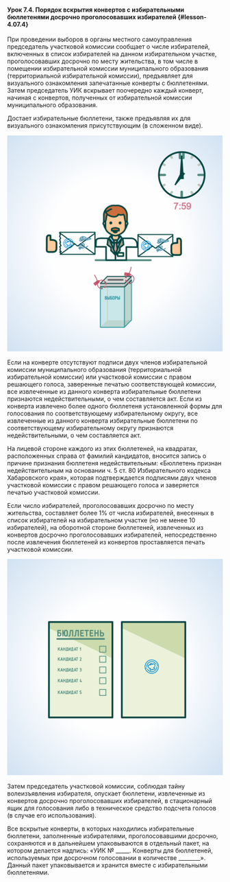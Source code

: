 #### Урок 7.4. Порядок вскрытия конвертов с избирательными бюллетенями досрочно проголосовавших избирателей {#lesson-4.07.4}

При проведении выборов в органы местного самоуправления председатель участковой комиссии сообщает о числе избирателей, включенных в список избирателей на данном избирательном участке, проголосовавших досрочно по месту жительства, в том числе в помещении избирательной комиссии муниципального образования (территориальной избирательной комиссии), предъявляет для визуального ознакомления запечатанные конверты с бюллетенями. Затем председатель УИК вскрывает поочередно каждый конверт, начиная с конвертов, полученных от избирательной комиссии муниципального образования.

Достает избирательные бюллетени, также предъявляя их для визуального ознакомления присутствующим (в сложенном виде).

![Рисунок 7.4.1. Бюллетени, заполненные избирателями, проголосовавшими досрочно по месту жительства, должны быть упакованы в конверты. На конверте должны присутствовать подписи двух членов ИКМО (ТИК), заверенные печатью ИКМО (ТИК) ](./4.07.4.1.svg)

Если на конверте отсутствуют подписи двух членов избирательной комиссии муниципального образования (территориальной избирательной комиссии) или участковой комиссии с правом решающего голоса, заверенные печатью соответствующей комиссии, все извлеченные из данного конверта избирательные бюллетени признаются недействительными, о чем составляется акт. Если из конверта извлечено более одного бюллетеня установленной формы для голосования по соответствующему избирательному округу, все извлеченные из данного конверта избирательные бюллетени по соответствующему избирательному округу признаются недействительными, о чем составляется акт. 

На лицевой стороне каждого из этих бюллетеней, на квадратах, расположенных справа от фамилий кандидатов, вносится запись о причине признания бюллетеня недействительным: «Бюллетень признан недействительным на основании ч. 5 ст. 80 Избирательного кодекса Хабаровского края», которая подтверждается подписями двух членов участковой комиссии с правом решающего голоса и заверяется печатью участковой комиссии.

Если число избирателей, проголосовавших досрочно по месту жительства, составляет более 1% от числа избирателей, внесенных в список избирателей на избирательном участке (но не менее 10 избирателей), на оборотной стороне бюллетеней, извлеченных из конвертов досрочно проголосовавших избирателей, непосредственно после извлечения бюллетеней из конвертов проставляется печать участковой комиссии.

![Рисунок 7.4.2. На оборотной стороне бюллетеней, извлеченных из конвертов досрочно проголосовавших избирателей, проставляется печать участковой комиссии ](./4.07.4.2.svg)

Затем председатель участковой комиссии, соблюдая тайну волеизъявления избирателя, опускает бюллетени, извлеченные из конвертов досрочно проголосовавших избирателей, в стационарный ящик для голосования либо в техническое средство подсчета голосов (в случае его использования).

Все вскрытые конверты, в которых находились избирательные бюллетени, заполненные избирателями, проголосовавшими досрочно, сохраняются и в дальнейшем упаковываются в отдельный пакет, на котором делается надпись: «УИК № _____. Конверты для бюллетеней, используемых при досрочном голосовании в количестве ________». Данный пакет упаковывается и хранится вместе с избирательными бюллетенями.
